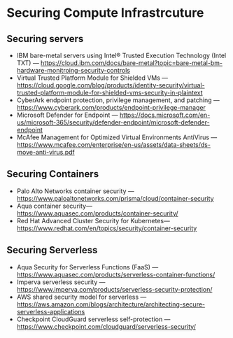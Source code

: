 # Securing Compute Infrastrcuture

## Securing servers   

* IBM bare-metal servers using Intel® Trusted Execution Technology (Intel TXT) — https://cloud.ibm.com/docs/bare-metal?topic=bare-metal-bm-hardware-monitroing-security-controls
* Virtual Trusted Platform Module for Shielded VMs — https://cloud.google.com/blog/products/identity-security/virtual-trusted-platform-module-for-shielded-vms-security-in-plaintext
* CyberArk endpoint protection, privilege management, and patching — https://www.cyberark.com/products/endpoint-privilege-manager
* Microsoft Defender for Endpoint — https://docs.microsoft.com/en-us/microsoft-365/security/defender-endpoint/microsoft-defender-endpoint
* McAfee Management for Optimized Virtual Environments AntiVirus — https://www.mcafee.com/enterprise/en-us/assets/data-sheets/ds-move-anti-virus.pdf

## Securing Containers

* Palo Alto Networks container security — https://www.paloaltonetworks.com/prisma/cloud/container-security
* Aqua container security—https://www.aquasec.com/products/container-security/
* Red Hat Advanced Cluster Security for Kubernetes—https://www.redhat.com/en/topics/security/container-security

## Securing Serverless

* Aqua Security for Serverless Functions (FaaS) — https://www.aquasec.com/products/serverless-container-functions/
* Imperva serverless security — https://www.imperva.com/products/serverless-security-protection/
* AWS shared security model for serverless — https://aws.amazon.com/blogs/architecture/architecting-secure-serverless-applications
* Checkpoint CloudGuard serverless self-protection — https://www.checkpoint.com/cloudguard/serverless-security/
